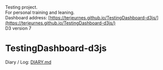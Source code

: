 Testing project.  
For personal training and leaning.  
Dashboard address: [https://terjeurnes.github.io/TestingDashboard-d3js/](https://terjeurnes.github.io/TestingDashboard-d3js/)  
D3 version 7

# TestingDashboard-d3js

Diary / Log: [DIARY.md](./assets/DIARY.md)